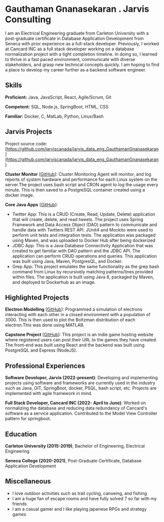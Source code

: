 # Gauthaman Gnanasekaran . Jarvis Consulting

I am an Electrical Engineering graduate from Carleton University with a post-graduate certificate  in Database Application Development from Seneca with prior experience as a full-stack developer. Previously, I worked at Cancard INC as a full stack developer working on a database normalization project with a tight completion timeline. In doing so, I learned to thrive in a fast paced environment,  communicate with diverse stakeholders, and grasp new technical concepts quickly. I am hoping to find a place to develop my career further as a backend software engineer.

## Skills

**Proficient:** Java, JavaScript, React, Agile/Scrum, Git

**Competent:** SQL, Node.js, SpringBoot, HTML, CSS

**Familiar:** Docker, C, MatLab, Python, Linux/Bash

## Jarvis Projects

Project source code: [https://github.com/jarviscanada/jarvis_data_eng_GauthamanGnanasekaran](https://github.com/jarviscanada/jarvis_data_eng_GauthamanGnanasekaran)


**Cluster Monitor** [[GitHub](https://github.com/jarviscanada/jarvis_data_eng_GauthamanGnanasekaran/tree/master/linux_sql)]: Cluster Monitoring Agent will monitor, and log reports of system hardware and performance for each Linux system on the server.The project uses bash script and CRON agent to log the usage every minute. This is then saved to a PostgreSQL container created using a docker image.

**Core Java Apps** [[GitHub](https://github.com/jarviscanada/jarvis_data_eng_GauthamanGnanasekaran/tree/master/core_java)]:
      
  - Twitter App: This is a CRUD (Create, Read, Update, Delete) application that will create, delete, and read tweets. The project uses Spring Framework and Data Access Object (DAO) pattern to communicate and handle data with Twitters REST API. JUnit4 and Mockito were used to perform unit tests and integration tests. The application was packaged using Maven, and was uploaded to Docker Hub after being dockerized
  - JDBC App: This is a Java Database Connectivity Application that was created to get familiar with DAO pattern and the JDBC API. The application can perform CRUD operations and queries. This application was built using Java, Maven, PostgresQL, and Docker.
  - Grep App: This project emulates the same functionality as the grep bash command from Linux by recursively matching patterns/lines provided within files. The application is built using Java 8, packaged by Maven, and deployed to Dockerhub as an image.


## Highlighted Projects
**Electron Modelling** [[GitHub](https://github.com/GauthamanGnanasekaran/Electron-Modelling)]: Programmed a simulation of electrons interacting with each other in a closed environment with a population of 3000. This is then used to plot the Boltzman distribution of each electron.This was done using MATLAB.

**Capstone Project** [[GitHub](https://github.com/GauthamanGnanasekaran/Cap805-FrontEnd )]: This project is an indie game hosting website where registered users can post their URL to the games they have created. The front-end was built using React and the backend was built using PostgreSQL and Express (NodeJS).


## Professional Experiences

**Software Developer, Jarvis (2022-present)**: Developing and implementing projects using software and frameworks are currently used in the industry such as Java, GIT, SpringBoot, docker, PSQL, bash script, etc. Projects are implemented with agile framework in mind.

**Full Stack Developer, Cancard INC (2022- April to June)**: Worked on normalizing the database and reducing data redundancy of Cancard's software as a service application. Contributed to the Model View Controller pattern for springboot.


## Education
**Carleton University (2015-2019)**, Bachelor of Engineering, Electrical Engineering

**Seneca College (2020-2021)**, Post-Graduate Certificate, Database Application Development


## Miscellaneous
- I love outdoor activities such as trail cycling, canoeing, and fishing
- I am a huge fan of escape rooms and have fully solved 7 so far with my friends
- I am a casual gamer and I like playing japanese RPGs and strategy games